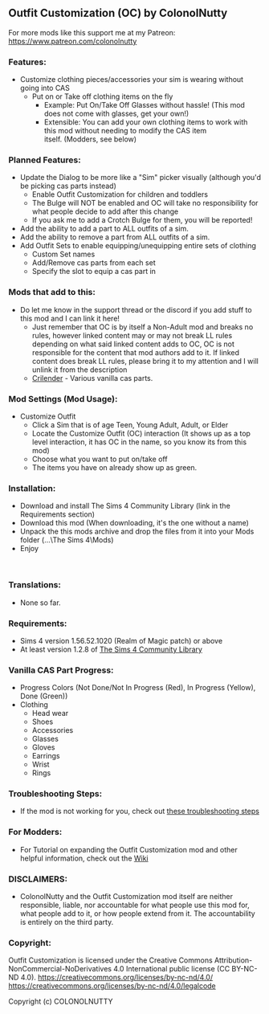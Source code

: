 ## Outfit Customization (OC) by ColonolNutty

For more mods like this support me at my Patreon: https://www.patreon.com/colonolnutty

### Features:

- Customize clothing pieces/accessories your sim is wearing without going into CAS
  - Put on or Take off clothing items on the fly
    - Example: Put On/Take Off Glasses without hassle! (This mod does not come with glasses, get your own!)
    - Extensible: You can add your own clothing items to work with this mod without needing to modify the CAS item itself. (Modders, see below)
 

### Planned Features:

- Update the Dialog to be more like a "Sim" picker visually (although you'd be picking cas parts instead)
  - Enable Outfit Customization for children and toddlers
  - The Bulge will NOT be enabled and OC will take no responsibility for what people decide to add after this change
  - If you ask me to add a Crotch Bulge for them, you will be reported!
- Add the ability to add a part to ALL outfits of a sim.
- Add the ability to remove a part from ALL outfits of a sim.
- Add Outfit Sets to enable equipping/unequipping entire sets of clothing
  - Custom Set names
  - Add/Remove cas parts from each set
  - Specify the slot to equip a cas part in
 

### Mods that add to this:

- Do let me know in the support thread or the discord if you add stuff to this mod and I can link it here!
  - Just remember that OC is by itself a Non-Adult mod and breaks no rules, however linked content may or may not break LL rules depending on what said linked content adds to OC, OC is not responsible for the content that mod authors add to it. If linked content does break LL rules, please bring it to my attention and I will unlink it from the description
  - [Crilender](https://crilender.tumblr.com/outfitcustomizationmod) - Various vanilla cas parts.

### Mod Settings (Mod Usage):

- Customize Outfit
  - Click a Sim that is of age Teen, Young Adult, Adult, or Elder
  - Locate the Customize Outfit (OC) interaction (It shows up as a top level interaction, it has OC in the name, so you know its from this mod)
  - Choose what you want to put on/take off
  - The items you have on already show up as green.
 

### Installation:

- Download and install The Sims 4 Community Library (link in the Requirements section)
- Download this mod (When downloading, it's the one without a name)
- Unpack the this mods archive and drop the files from it into your Mods folder (...\The Sims 4\Mods\)
- Enjoy

 

### Translations:

- None so far.
 

### Requirements:

- Sims 4 version 1.56.52.1020 (Realm of Magic patch) or above
- At least version 1.2.8 of [The Sims 4 Community Library](https://github.com/ColonolNutty/Sims4CommunityLibrary/releases/download/v1.2.8/sims4communitylib.v1.2.8.zip)
 

### Vanilla CAS Part Progress:

- Progress Colors (Not Done/Not In Progress (Red), In Progress (Yellow), Done (Green))
- Clothing
  - Head wear
  - Shoes
  - Accessories
  - Glasses
  - Gloves
  - Earrings
  - Wrist
  - Rings


### Troubleshooting Steps:

- If the mod is not working for you, check out [these troubleshooting steps](https://github.com/ColonolNutty/Sims4CommunityLibrary/wiki/Troubleshooting-Mods-That-Use-S4CL)

### For Modders:

- For Tutorial on expanding the Outfit Customization mod and other helpful information, check out the [Wiki](https://github.com/ColonolNutty/OutfitCustomization/wiki)

### DISCLAIMERS:

- ColonolNutty and the Outfit Customization mod itself are neither responsible, liable, nor accountable for what people use this mod for, what people add to it, or how people extend from it. The accountability is entirely on the third party.
​
### Copyright:

Outfit Customization is licensed under the Creative Commons Attribution-NonCommercial-NoDerivatives 4.0 International public license (CC BY-NC-ND 4.0).
https://creativecommons.org/licenses/by-nc-nd/4.0/
https://creativecommons.org/licenses/by-nc-nd/4.0/legalcode

Copyright (c) COLONOLNUTTY